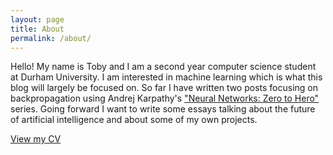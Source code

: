 ```yaml
---
layout: page
title: About
permalink: /about/
---
```


Hello! My name is Toby and I am a second year computer science student at Durham University. I am interested in machine learning which is what this blog will largely be focused on. So far I have written two posts focusing on backpropagation using Andrej Karpathy's ["Neural Networks: Zero to Hero"][zero2hero-series] series. Going forward I want to write some essays talking about the future of artificial intelligence and about some of my own projects.

<a href="/assets/images/TobyPullanCV.pdf" target="_blank">View my CV</a>


[zero2hero-series]: https://www.youtube.com/playlist?list=PLAqhIrjkxbuWI23v9cThsA9GvCAUhRvKZ